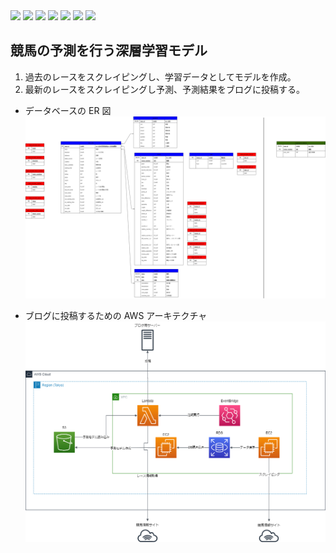 <p style="display: inline">
<img src="https://img.shields.io/badge/-Python-3776AB.svg?logo=python&style=plastic">
<img src="https://img.shields.io/badge/-Html5-E34F26.svg?logo=html5&style=plastic">
<img src="https://img.shields.io/badge/-Css3-1572B6.svg?logo=css3&style=plastic">
<img src="https://img.shields.io/badge/-Amazon%20aws-232F3E.svg?logo=amazon-aws&style=plastic">
<img src="https://img.shields.io/badge/-Mysql-4479A1.svg?logo=mysql&style=plastic">
<img src="https://img.shields.io/badge/-Javascript-F7DF1E.svg?logo=javascript&style=plastic">
<img src="https://img.shields.io/badge/-Php-777BB4.svg?logo=php&style=plastic">
</p>

## 競馬の予測を行う深層学習モデル

1. 過去のレースをスクレイピングし、学習データとしてモデルを作成。
2. 最新のレースをスクレイピングし予測、予測結果をブログに投稿する。

- データベースの ER 図
  ![er](docs/image/er.png)

- ブログに投稿するための AWS アーキテクチャ
  ![aws](docs/image/aws.png)
